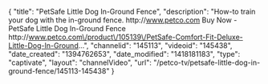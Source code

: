 {
    "title": "PetSafe Little Dog In-Ground Fence",
    "description": "How-to train your dog with the in-ground fence. http:\/\/www.petco.com Buy Now - PetSafe Little Dog In-Ground Fence http:\/\/www.petco.com\/product\/105139\/PetSafe-Comfort-Fit-Deluxe-Little-Dog-In-Ground...",
    "channelid": "145113",
    "videoid": "145438",
    "date_created": "1394762653",
    "date_modified": "1418181183",
    "type": "captivate",
    "layout": "channelVideo",
    "url": "\/petco-tv\/petsafe-little-dog-in-ground-fence\/145113-145438"
}
